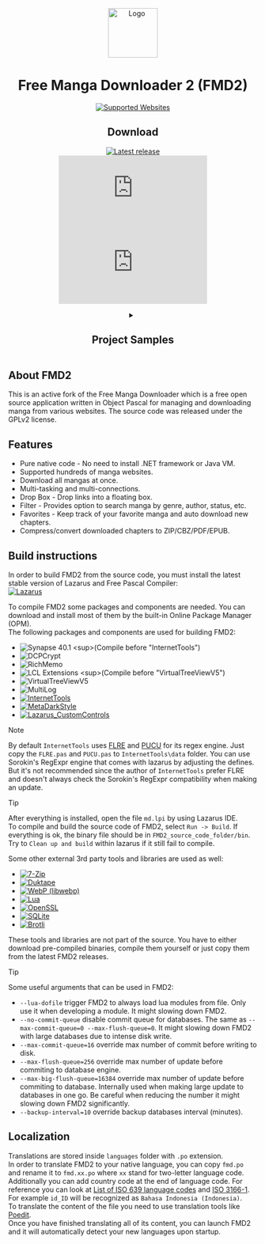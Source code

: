<div align="center">
<img src="mangadownloader/md.ico" alt="Logo" style="width: 100px" />
<h1>Free Manga Downloader 2 (FMD2)</h1>

[![Supported Websites](https://img.shields.io/badge/Supported%20Websites-Blue?style=for-the-badge&color=purple)](https://github.com/dazedcat19/FMD2/blob/master/docs/SUPPORTED_WEBSITES.md) 

## Download

[![Latest release](https://img.shields.io/github/release/dazedcat19/FMD2?style=for-the-badge)](https://github.com/dazedcat19/FMD2/releases/latest)  
[![Download latest release (Win32)](https://img.shields.io/github/downloads/dazedcat19/FMD2/latest/fmd_2.0.34.5_i386-win32.7z?style=for-the-badge&label=Win32)](https://github.com/dazedcat19/FMD2/releases/download/2.0.34.5/fmd_2.0.34.5_i386-win32.7z)
[![Download latest release (Win64)](https://img.shields.io/github/downloads/dazedcat19/FMD2/latest/fmd_2.0.34.5_x86_64-win64.7z?style=for-the-badge&label=Win64)](https://github.com/dazedcat19/FMD2/releases/download/2.0.34.5/fmd_2.0.34.5_x86_64-win64.7z)
</div>

<div align="center">
<details>
  <summary>
    <h2>Project Samples</h2>
  </summary>

![image](https://github.com/user-attachments/assets/21154bac-45af-421e-aa91-d702c694cde1)
![image](https://github.com/user-attachments/assets/48c2021b-b92a-4150-90b6-6dac7c305020)
![image](https://github.com/user-attachments/assets/001af028-5d25-48fe-a88c-5b03ab62982f)

</details>
</div>

## About FMD2

This is an active fork of the Free Manga Downloader which is a free open source application written in Object Pascal for managing and downloading manga from various websites. The source code was released under the GPLv2 license.

## Features

- Pure native code - No need to install .NET framework or Java VM.
- Supported hundreds of manga websites.
- Download all mangas at once.
- Multi-tasking and multi-connections.
- Drop Box - Drop links into a floating box.
- Filter - Provides option to search manga by genre, author, status, etc.
- Favorites - Keep track of your favorite manga and auto download new chapters.
- Compress/convert downloaded chapters to ZIP/CBZ/PDF/EPUB.

## Build instructions

In order to build FMD2 from the source code, you must install the latest stable version of Lazarus and Free Pascal Compiler:  
[![Lazarus](https://img.shields.io/badge/Lazarus%20IDE-Blue?style=for-the-badge&color=blue)](https://sourceforge.net/projects/lazarus/files/Lazarus%20Windows%2064%20bits/)  

To compile FMD2 some packages and components are needed. You can download and install most of them by the built-in Online Package Manager (OPM).  
The following packages and components are used for building FMD2:  
- ![Synapse 40.1](https://img.shields.io/badge/Synapse%2040.1-OPM%20(40.1.0.0)-Blue?style=plastic&color=blue) <sup>(Compile before "InternetTools")</sup>  
- ![DCPCrypt](https://img.shields.io/badge/DCPCrypt-OPM%20(2.0.4.2)-Blue?style=plastic&color=blue)  
- ![RichMemo](https://img.shields.io/badge/RichMemo-OPM%20(1.0.0.0)-Blue?style=plastic&color=blue)  
- ![LCL Extensions](https://img.shields.io/badge/LCL%20Extensions-OPM%20(0.6.1.0)-Blue?style=plastic&color=blue) <sup>(Compile before "VirtualTreeViewV5")</sup>  
- ![VirtualTreeViewV5](https://img.shields.io/badge/VirtualTreeViewV5-OPM%20(5.5.3.1)-Blue?style=plastic&color=blue)  
- ![MultiLog](https://img.shields.io/badge/MultiLog-OPM%20(0.7.0.0)-Blue?style=plastic&color=blue)  
- [![InternetTools](https://img.shields.io/badge/InternetTools-GitHub-Blue?style=plastic&color=blue)](https://github.com/benibela/internettools)  
- [![MetaDarkStyle](https://img.shields.io/badge/MetaDarkStyle-GitHub-Blue?style=plastic&color=blue)](https://github.com/zamtmn/metadarkstyle)  
- [![Lazarus_CustomControls](https://img.shields.io/badge/Lazarus_CustomControls-GitHub-Blue?style=plastic&color=blue)](https://github.com/NhKPaNdA/Lazarus_CustomControls)

> [!NOTE]
> By default `InternetTools` uses [FLRE](https://github.com/BeRo1985/flre) and [PUCU](https://github.com/BeRo1985/PUCU) for its regex engine. Just copy the `FLRE.pas` and `PUCU.pas` to `InternetTools\data` folder. You can use Sorokin's RegExpr engine that comes with lazarus by adjusting the defines. But it's not recommended since the author of `InternetTools` prefer FLRE and doesn't always check the Sorokin's RegExpr compatibility when making an update.

> [!TIP]
> After everything is installed, open the file `md.lpi` by using Lazarus IDE.  
> To compile and build the source code of FMD2, select `Run -> Build`. If everything is ok, the binary file should be in `FMD2_source_code_folder/bin`.  
> Try to `Clean up and build` within lazarus if it still fail to compile.

Some other external 3rd party tools and libraries are used as well:  
- [![7-Zip](https://img.shields.io/badge/7--Zip%20(Standalone)-19.00-Blue?style=plastic&color=blue)](https://www.7-zip.org)  
- [![Duktape](https://img.shields.io/badge/Duktape-2.5.0-Blue?style=plastic&color=blue)](https://github.com/grijjy/DelphiDuktape)  
- [![WebP (libwebp)](https://img.shields.io/badge/WebP%20(libwebp)-1.1.0-Blue?style=plastic&color=blue)](https://github.com/webmproject/libwebp/)  
- [![Lua](https://img.shields.io/badge/Lua-5.4.2-Blue?style=plastic&color=blue)](http://www.lua.org/download)  
- [![OpenSSL](https://img.shields.io/badge/OpenSSL-1.1.1g-Blue?style=plastic&color=blue)](https://www.openssl.org/)  
- [![SQLite](https://img.shields.io/badge/SQLite-3.46.0-Blue?style=plastic&color=blue)](https://www.sqlite.org/)  
- [![Brotli](https://img.shields.io/badge/Brotli-1.0.8-Blue?style=plastic&color=blue)](https://www.brotli.org/)  
  
These tools and libraries are not part of the source. You have to either download pre-compiled binaries, compile them yourself or just copy them from the latest FMD2 releases.

> [!TIP]
> Some useful arguments that can be used in FMD2:
- `--lua-dofile` trigger FMD2 to always load lua modules from file. Only use it when developing a module. It might slowing down FMD2.
- `--no-commit-queue` disable commit queue for databases. The same as `--max-commit-queue=0 --max-flush-queue=0`. It might slowing down FMD2 with large databases due to intense disk write.
- `--max-commit-queue=16` override max number of commit before writing to disk.
- `--max-flush-queue=256` override max number of update before commiting to database engine.
- `--max-big-flush-queue=16384` override max number of update before commiting to database. Internally used when making large update to databases in one go. Be careful when reducing the number it might slowing down FMD2 significantly.
- `--backup-interval=10` override backup databases interval (minutes).
  
## Localization

Translations are stored inside `languages` folder with `.po` extension.  
In order to translate FMD2 to your native language, you can copy `fmd.po` and rename it to `fmd.xx.po` where `xx` stand for two-letter language code.  
Additionally you can add country code at the end of language code. For reference you can look at [List of ISO 639 language codes](https://en.wikipedia.org/wiki/List_of_ISO_639_language_codes) and [ISO 3166-1](https://en.wikipedia.org/wiki/ISO_3166-1). For example `id_ID` will be recognized as `Bahasa Indonesia (Indonesia)`.  
To translate the content of the file you need to use translation tools like [Poedit](https://poedit.net).  
Once you have finished translating all of its content, you can launch FMD2 and it will automatically detect your new languages upon startup.
